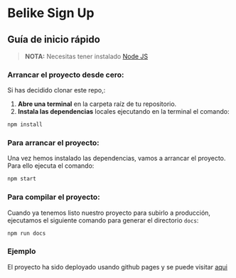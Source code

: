# Belike Sign Up


## Guía de inicio rápido

> **NOTA:** Necesitas tener instalado [Node JS](https://nodejs.org/)

### Arrancar el proyecto desde cero:

Si has decidido clonar este repo,:
1. **Abre una terminal** en la carpeta raíz de tu repositorio.
1. **Instala las dependencias** locales ejecutando en la terminal el comando:

```bash
npm install
```

### Para arrancar el proyecto:

Una vez hemos instalado las dependencias, vamos a arrancar el proyecto. Para ello ejecuta el comando:

```bash
npm start
```

### Para compilar el proyecto:

Cuando ya tenemos listo nuestro proyecto para subirlo a producción, ejecutamos el siguiente comando para generar el directorio `docs`:

```bash
npm run docs
```

### Ejemplo

El proyecto ha sido deployado usando github pages y se puede visitar [aqui](https://luciamezquida.github.io/prueba-belike/)



